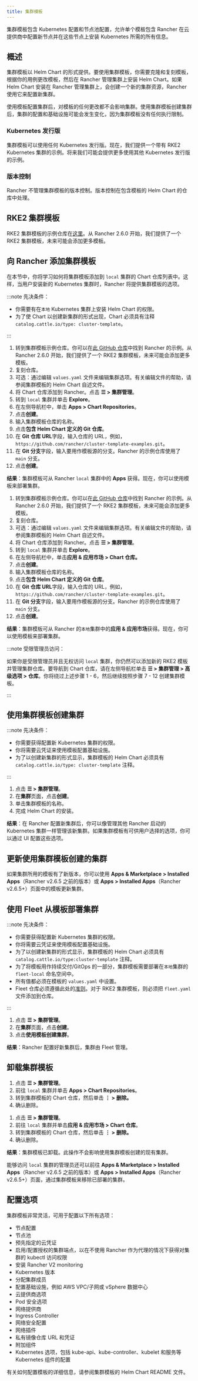 ```yaml
---
title: 集群模板
---
```


集群模板包含 Kubernetes 配置和节点池配​​置，允许单个模板包含 Rancher 在云提供商中配置新节点并在这些节点上安装 Kubernetes 所需的所有信息。

## 概述

集群模板以 Helm Chart 的形式提供。要使用集群模板，你需要克隆和复刻模板，根据你的用例更改模板，然后在 Rancher 管理集群上安装 Helm Chart。如果 Helm Chart 安装在 Rancher 管理集群上，会创建一个新的集群资源，Rancher 使用它来配置新集群。

使用模板配置集群后，对模板的任何更改都不会影响集群。使用集群模板创建集群后，集群的配置和基础设施可能会发生变化，因为集群模板没有任何执行限制。

### Kubernetes 发行版

集群模板可以使用任何 Kubernetes 发行版。现在，我们提供一个带有 RKE2 Kubernetes 集群的示例。将来我们可能会提供更多使用其他 Kubernetes 发行版的示例。

### 版本控制

Rancher 不管理集群模板的版本控制。版本控制在包含模板的 Helm Chart 的仓库中处理。

## RKE2 集群模板

RKE2 集群模板的示例仓库在[这里](https://github.com/rancher/cluster-template-examples)。从 Rancher 2.6.0 开始，我们提供了一个 RKE2 集群模板，未来可能会添加更多模板。

## 向 Rancher 添加集群模板

在本节中，你将学习如何将集群模板添加到 `local` 集群的 Chart 仓库列表中。这样，当用户安装新的 Kubernetes 集群时，Rancher 将提供集群模板的选项。

:::note 先决条件：

- 你需要有在`本地` Kubernetes 集群上安装 Helm Chart 的权限。
- 为了使 Chart 以创建新集群的形式出现，Chart 必须具有注释 `catalog.cattle.io/type: cluster-template`。

:::

<Tabs>
<TabItem value="Rancher v2.6.5+">

1. 转到集群模板示例仓库。你可以在[此 GitHub 仓库](https://github.com/rancher/cluster-template-examples)中找到 Rancher 的示例。从 Rancher 2.6.0 开始，我们提供了一个 RKE2 集群模板，未来可能会添加更多模板。
1. 复刻仓库。
1. 可选：通过编辑 `values.yaml` 文件来编辑集群选项。有关编辑文件的帮助，请参阅集群模板的 Helm Chart 自述文件。
1. 将 Chart 仓库添加到 Rancher。点击 **☰ > 集群管理**。
1. 转到 `local` 集群并单击 **Explore**。
1. 在左侧导航栏中，单击 **Apps > Chart Repositories**。
1. 点击**创建**。
1. 输入集群模板仓库的名称。
1. 点击**包含 Helm Chart 定义的 Git 仓库**。
1. 在 **Git 仓库 URL**字段，输入仓库的 URL，例如，`https://github.com/rancher/cluster-template-examples.git`。
1. 在 **Git 分支**字段，输入要用作模板源的分支。Rancher 的示例仓库使用了 `main` 分支。
1. 点击**创建**。

**结果**：集群模板可从 Rancher `local` 集群中的 **Apps** 获得。现在，你可以使用模板来部署集群。

</TabItem>
<TabItem value="Rancher 版本低于 v2.6.5">

1. 转到集群模板示例仓库。你可以在[此 GitHub 仓库](https://github.com/rancher/cluster-template-examples)中找到 Rancher 的示例。从 Rancher 2.6.0 开始，我们提供了一个 RKE2 集群模板，未来可能会添加更多模板。
1. 复刻仓库。
1. 可选：通过编辑 `values.yaml` 文件来编辑集群选项。有关编辑文件的帮助，请参阅集群模板的 Helm Chart 自述文件。
1. 将 Chart 仓库添加到 Rancher。点击 **☰ > 集群管理**。
1. 转到 `local` 集群并单击 **Explore**。
1. 在左侧导航栏中，单击**应用 & 应用市场 > Chart 仓库。**
1. 点击**创建**。
1. 输入集群模板仓库的名称。
1. 点击**包含 Helm Chart 定义的 Git 仓库**。
1. 在 **Git 仓库 URL**字段，输入仓库的 URL，例如，`https://github.com/rancher/cluster-template-examples.git`。
1. 在 **Git 分支**字段，输入要用作模板源的分支。Rancher 的示例仓库使用了 `main` 分支。
1. 点击**创建**。

**结果**：集群模板可从 Rancher 的`本地`集群中的**应用 & 应用市场**获得。现在，你可以使用模板来部署集群。

</TabItem>
</Tabs>

:::note 受限管理员访问：

如果你是受限管理员并且无权访问 `local` 集群，你仍然可以添加新的 RKE2 模板并管理集群仓库。要导航到 Chart 仓库，请在左侧导航栏单击 **☰ > 集群管理 > 高级选项 > 仓库**。你将绕过上述步骤 1 - 6，然后继续按照步骤 7 - 12 创建集群模板。

:::

## 使用集群模板创建集群

:::note 先决条件：

- 你需要获得配置新 Kubernetes 集群的权限。
- 你将需要云凭证来使用模板配置基础设施。
- 为了以创建新集群的形式显示，集群模板的 Helm Chart 必须具有 `catalog.cattle.io/type: cluster-template` 注释。

:::

1. 点击 **☰ > 集群管理**。
1. 在**集群**页面，点击**创建**。
1. 单击集群模板的名称。
1. 完成 Helm Chart 的安装。

**结果**：在 Rancher 配置新集群后，你可以像管理其他 Rancher 启动的 Kubernetes 集群一样管理该新集群。如果集群模板有可供用户选择的选项，你可以通过 UI 配置这些选项。

## 更新使用集群模板创建的集群

如果集群所用的模板有了新版本，你可以使用 **Apps & Marketplace > Installed Apps**（Rancher v2.6.5 之前的版本）或 **Apps > Installed Apps**（Rancher v2.6.5+）页面中的模板更新集群。

## 使用 Fleet 从模板部署集群

:::note 先决条件：

- 你需要获得配置新 Kubernetes 集群的权限。
- 你将需要云凭证来使用模板配置基础设施。
- 为了以创建新集群的形式显示，集群模板的 Helm Chart 必须具有 `catalog.cattle.io/type:cluster-template` 注释。
- 为了将模板用作持续交付/GitOps 的一部分，集群模板需要部署在`本地`集群的 `fleet-local` 命名空间中。
- 所有值都必须在模板的 `values.yaml` 中设置。
- Fleet 仓库必须遵循此处的[准则](http://fleet.rancher.io/gitrepo-structure/)。对于 RKE2 集群模板，则必须把 `fleet.yaml` 文件添加到仓库。

:::

1. 点击 **☰ > 集群管理**。
1. 在**集群**页面，点击**创建**。
1. 点击**使用模板创建集群**。

**结果**：Rancher 配置好新集群后，集群由 Fleet 管理。

## 卸载集群模板

<Tabs>
<TabItem value="Rancher v2.6.5+">

1. 点击 **☰ > 集群管理**。
1. 前往 `local` 集群并单击 **Apps > Chart Repositories**。
1. 转到集群模板的 Chart 仓库，然后单击 **⋮ > 删除。**
1. 确认删除。

</TabItem>
<TabItem value="Rancher 版本低于 v2.6.5">

1. 点击 **☰ > 集群管理**。
1. 前往 `local` 集群并单击**应用 & 应用市场 > Chart 仓库**。
1. 转到集群模板的 Chart 仓库，然后单击 **⋮ > 删除。**
1. 确认删除。

</TabItem>
</Tabs>

**结果**：集群模板已卸载。此操作不会影响使用集群模板创建的现有集群。

能够访问 `local` 集群的管理员还可以前往 **Apps & Marketplace > Installed Apps**（Rancher v2.6.5 之前的版本）或 **Apps > Installed Apps**（Rancher v2.6.5+）页面，通过集群模板来移除已部署的集群。

## 配置选项

集群模板非常灵活，可用于配置以下所有选项：

- 节点配置
- 节点池
- 预先指定的云凭证
- 启用/配置授权的集群端点，以在不使用 Rancher 作为代理的情况下获得对集群的 kubectl 访问权限
- 安装 Rancher V2 monitoring
- Kubernetes 版本
- 分配集群成员
- 配置基础设施，例如 AWS VPC/子网或 vSphere 数据中心
- 云提供商选项
- Pod 安全选项
- 网络提供商
- Ingress Controller
- 网络安全配置
- 网络插件
- 私有镜像仓库 URL 和凭证
- 附加组件
- Kubernetes 选项，包括 kube-api、kube-controller、kubelet 和服务等 Kubernetes 组件的配置

有关如何配置模板的详细信息，请参阅集群模板的 Helm Chart README 文件。